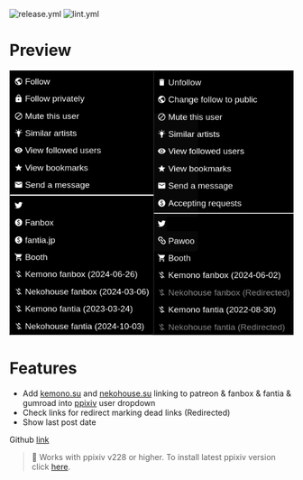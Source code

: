 ![release.yml](https://github.com/EnergoStalin/ppixiv-kemono/actions/workflows/release.yaml/badge.svg)
![lint.yml](https://github.com/EnergoStalin/ppixiv-kemono/actions/workflows/lint.yaml/badge.svg)

# Preview

![preview](https://raw.githubusercontent.com/EnergoStalin/ppixiv-kemono/master/preview.png)

# Features

- Add [kemono.su](https://kemono.su) and [nekohouse.su](https://nekohouse.su) linking to patreon & fanbox & fantia & gumroad into [ppixiv](https://greasyfork.org/en/scripts/370418-ppixiv-for-pixiv) user dropdown
- Check links for redirect marking dead links (Redirected)
- Show last post date

Github [link](https://github.com/EnergoStalin/ppixiv-kemono)

> :memo: Works with ppixiv v228 or higher. To install latest ppixiv version click [here](https://ppixiv.org/install).

